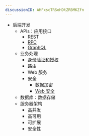 ```yaml
---
discussionID: AHFxscTRSoHDtZRBMKZfn
---
```

- 后端开发
  - APIs：应用接口
    - REST
    - [RPC](https://grpc.io/)
    - [GraphQL](https://graphql.org/)
  - 业务处理
    - [身份验证和授权](./身份验证及授权.md)
    - 路由
    - Web 服务
    - 安全
      - 数据加密
      - [Web 安全](../浏览器原理及WebAPI/Web%20安全.md)
  - 数据库：数据存储
  - 服务器架构
    - 高并发
    - 高可用
    - 可扩展
    - 安全性